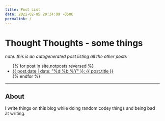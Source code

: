 ```yaml
---
title: Post List
date: 2021-02-05 20:34:00 -0500
permalink: /
---
```

# Thought Thoughts - some things

*note: this is an autogenerated post listing all the other posts*

<ul>
{% for post in site.notposts reversed %}
<li><a href="{{ post.url }}">{{ post.date | date: "%d %b %Y" }}: {{ post.title }}</a></li>
{% endfor %}
</ul>

---

## About
I write things on this blog while doing random codey things and being bad at writing.
